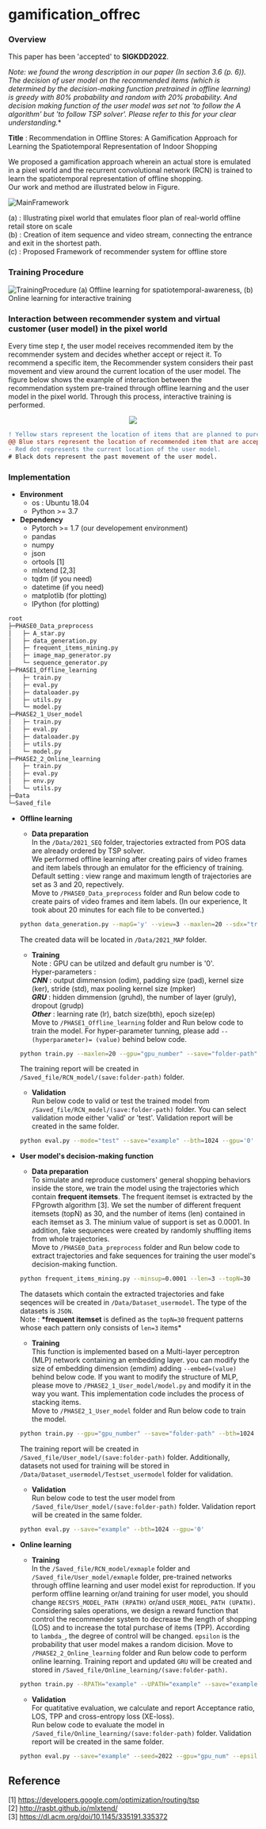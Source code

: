 # gamification_offrec

### Overview

This paper has been 'accepted' to **SIGKDD2022**.

**Note: we found the wrong description in our paper (In section 3.6 (p. 6)). The decision of user model on the recommended items (which is determined by the decision-making function pretrained in offline learning) is greedy with 80% probability and random with 20% probability. And decision making function of the user model was set not 'to follow the A* algorithm' but 'to follow TSP solver'. Please refer to this for your clear understanding.**

**Title** : Recommendation in Offline Stores: A Gamification Approach for Learning the Spatiotemporal Representation of Indoor Shopping

We proposed a gamification approach wherein an actual store is emulated in a pixel world and the recurrent convolutional network (RCN) is trained to learn the spatiotemporal representation of offline shopping.  
Our work and method are illustrated below in Figure.

![MainFramework](./Figure/Main_framework.png)

(a) : Illustrating pixel world that emulates floor plan of real-world offline retail store on scale  
(b) : Creation of item sequence and video stream, connecting the entrance and exit in the shortest path.  
(c) : Proposed Framework of recommender system for offline store

### Training Procedure

![TrainingProcedure](./Figure/Training_procedure.png)
(a) Offline learning for spatiotemporal-awareness, (b) Online learning for interactive training

### Interaction between recommender system and virtual customer (user model) in the pixel world

Every time step _t_, the user model receives recommended item by the recommender system and decides whether accept or reject it. To recommend a specific item, the Recommender system considers their past movement and view around the current location of the user model. The figure below shows the example of interaction between the recommendation system pre-trained through offline learning and the user model in the pixel world. Through this process, interactive training is performed.

<p align="center"><img src="./Figure/interactive_recsys_user.gif"></p>

```diff
! Yellow stars represent the location of items that are planned to purchase.
@@ Blue stars represent the location of recommended item that are accepted. @@
- Red dot represents the current location of the user model.
# Black dots represent the past movement of the user model.
```

### Implementation

- **Environment**
  - os : Ubuntu 18.04
  - Python >= 3.7
- **Dependency**
  - Pytorch >= 1.7 (our developement environment)
  - pandas
  - numpy
  - json
  - ortools [1]
  - mlxtend [2,3]
  - tqdm (if you need)
  - datetime (if you need)
  - matplotlib (for plotting)
  - IPython (for plotting)

```bash
root
├─PHASE0_Data_preprocess
│   ├─ A_star.py
│   ├─ data_generation.py
│   ├─ frequent_items_mining.py
│   ├─ image_map_generator.py
│   └─ sequence_generator.py
├─PHASE1_Offline_learning
│   ├─ train.py
│   ├─ eval.py
│   ├─ dataloader.py
│   ├─ utils.py
│   └─ model.py
├─PHASE2_1_User_model
│   ├─ train.py
│   ├─ eval.py
│   ├─ dataloader.py
│   ├─ utils.py
│   └─ model.py
├─PHASE2_2_Online_learning
│   ├─ train.py
│   ├─ eval.py
│   ├─ env.py
│   └─ utils.py
├─Data
└─Saved_file
```

- **Offline learning**

  - **Data preparation**  
    In the `/Data/2021_SEQ` folder, trajectories extracted from POS data are already ordered by TSP solver.  
    We performed offline learning after creating pairs of video frames and item labels through an emulator for the efficiency of training.  
    Default setting : view range and maximum length of trajectories are set as 3 and 20, repectively.  
    Move to `/PHASE0_Data_preprocess` folder and Run below code to create pairs of video frames and item labels. (In our experience, It took about 20 minutes for each file to be converted.)

  ```bash
  python data_generation.py --mapG='y' --view=3 --maxlen=20 --sdx="train1"
  ```

  The created data will be located in `/Data/2021_MAP` folder.

  - **Training**  
    Note : GPU can be utilzed and default gru number is '0'.  
    Hyper-parameters :  
    **_CNN_** : output dimmension (odim), padding size (pad), kernel size (ker), stride (std), max pooling kernel size (mpker)  
    **_GRU_** : hidden dimmension (gruhd), the number of layer (gruly), dropout (grudp)  
    **_Other_** : learning rate (lr), batch size(bth), epoch size(ep)  
    Move to `/PHASE1_Offline_learning` folder and Run below code to train the model. For hyper-parameter tunning, please add `--(hyperparameter)= (value)` behind below code.

  ```bash
  python train.py --maxlen=20 --gpu="gpu_number" --save="folder-path" --bth=1024 --ep=100
  ```

  The training report will be created in `/Saved_file/RCN_model/(save:folder-path)` folder.

  - **Validation**  
    Run below code to valid or test the trained model from `/Saved_file/RCN_model/(save:folder-path)` folder. You can select validation mode either 'valid' or 'test'. Validation report will be created in the same folder.

  ```bash
  python eval.py --mode="test" --save="example" --bth=1024 --gpu='0'
  ```

- **User model's decision-making function**

  - **Data preparation**  
    To simulate and reproduce customers' general shopping behaviors inside the store, we train the model using the trajectories which contain **frequent itemsets**. The frequent itemset is extracted by the FPgrowth algorithm [3]. We set the number of different frequent itemsets (topN) as 30, and the number of items (len) contained in each itemset as 3. The minium value of support is set as 0.0001. In addition, fake sequences were created by randomly shuffling items from whole trajectories.  
    Move to `/PHASE0_Data_preprocess` folder and Run below code to extract trajectories and fake sequences for training the user model's decision-making function.

  ```bash
  python frequent_items_mining.py --minsup=0.0001 --len=3 --topN=30
  ```

  The datasets which contain the extracted trajectories and fake seqences will be created in `/Data/Dataset_usermodel`. The type of the datasets is `JSON`.  
  Note : **\*frequent itemset** is defined as the `topN=30` frequent patterns whose each pattern only consists of `len=3` items\*

  - **Training**  
    This function is implemented based on a Multi-layer perceptron (MLP) network containing an embedding layer. you can modify the size of embedding dimension (emdim) adding `--embed=(value)` behind below code. If you want to modify the structure of MLP, please move to `/PHASE2_1_User_model/model.py` and modify it in the way you want. This implementation code includes the process of stacking items.  
    Move to `/PHASE2_1_User_model` folder and Run below code to train the model.

  ```bash
  python train.py --gpu="gpu_number" --save="folder-path" --bth=1024 --ep=2000 --emdim=32 --lr=0.00001
  ```

  The training report will be created in `/Saved_file/User_model/(save:folder-path)` folder. Additionally, datasets not used for training will be stored in `/Data/Dataset_usermodel/Testset_usermodel` folder for validation.

  - **Validation**  
    Run below code to test the user model from `/Saved_file/User_model/(save:folder-path)` folder. Validation report will be created in the same folder.

  ```bash
  python eval.py --save="example" --bth=1024 --gpu='0'
  ```

- **Online learning**
  - **Training**  
    In the `/Saved_file/RCN_model/exmaple` folder and `/Saved_file/User_model/exmaple` folder, pre-trained networks through offline learning and user model exist for reproduction. If you perform offline learning or/and training for user model, you should change `RECSYS_MODEL_PATH (RPATH)` or/and `USER_MODEL_PATH (UPATH)`.  
    Considering sales operations, we design a reward function that control the recommender system to decrease the length of shopping (LOS) and to increase the total purchase of items (TPP). According to `lambda_`, the degree of control will be changed. `epsilon` is the probability that user model makes a random dicision.
    Move to `/PHASE2_2_Online_learning` folder and Run below code to perform online learning. Training report and updated `GRU` will be created and stored in `/Saved_file/Online_learning/(save:folder-path)`.
  ```bash
  python train.py --RPATH="example" --UPATH="example" --save="example" --lambda_=0.5 --seed=2022 --lr=0.0005 --gpu="gpu_num" --ep=500 --epsilon=0.2
  ```
  - **Validation**  
    For quatitative evaluation, we calculate and report Acceptance ratio, LOS, TPP and cross-entropy loss (XE-loss).  
    Run below code to evaluate the model in `/Saved_file/Online_learning/(save:folder-path)` folder. Validation report will be created in the same folder.
  ```bash
  python eval.py --save="example" --seed=2022 --gpu="gpu_num" --epsilon=0.2
  ```

## Reference

 [1] https://developers.google.com/optimization/routing/tsp  
 [2] http://rasbt.github.io/mlxtend/  
 [3] https://dl.acm.org/doi/10.1145/335191.335372
